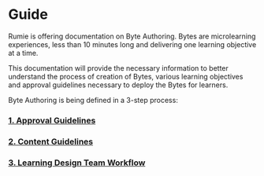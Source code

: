 # Guide

Rumie is offering documentation on Byte Authoring. Bytes are microlearning experiences, less than 10 minutes long and delivering one learning objective at a time.

This documentation will provide the necessary information to better understand the process of creation of Bytes, various learning objectives and approval guidelines necessary to deploy the Bytes for learners.

Byte Authoring is being defined in a 3-step process:

### [1. Approval Guidelines](/approval-guidelines)

### [2. Content Guidelines](/byte-authoring/#content-guidelines)

### [3. Learning Design Team Workflow](/learning-design-team-workflow)

